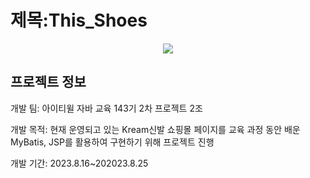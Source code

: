#  제목:This_Shoes

<p align="center">
  <img src="https://github.com/ykmr0331/myProject/assets/117189519/88aa1a69-1450-403f-82cf-6e5f05deb956">
</p>

## 프로젝트 정보

개발 팀: 아이티윌 자바 교육 143기 2차 프로젝트 2조


개발 목적:  현재 운영되고 있는 Kream신발 쇼핑몰 페이지를 교육 과정 동안 배운 MyBatis, JSP를 활용하여 구현하기 위해 프로젝트 진행


개발 기간: 2023.8.16~202023.8.25



  


